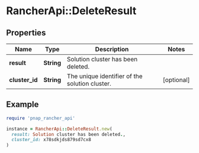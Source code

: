 # RancherApi::DeleteResult

## Properties

| Name | Type | Description | Notes |
| ---- | ---- | ----------- | ----- |
| **result** | **String** | Solution cluster has been deleted. |  |
| **cluster_id** | **String** | The unique identifier of the solution cluster. | [optional] |

## Example

```ruby
require 'pnap_rancher_api'

instance = RancherApi::DeleteResult.new(
  result: Solution cluster has been deleted.,
  cluster_id: x78sdkjds879sd7cx8
)
```


